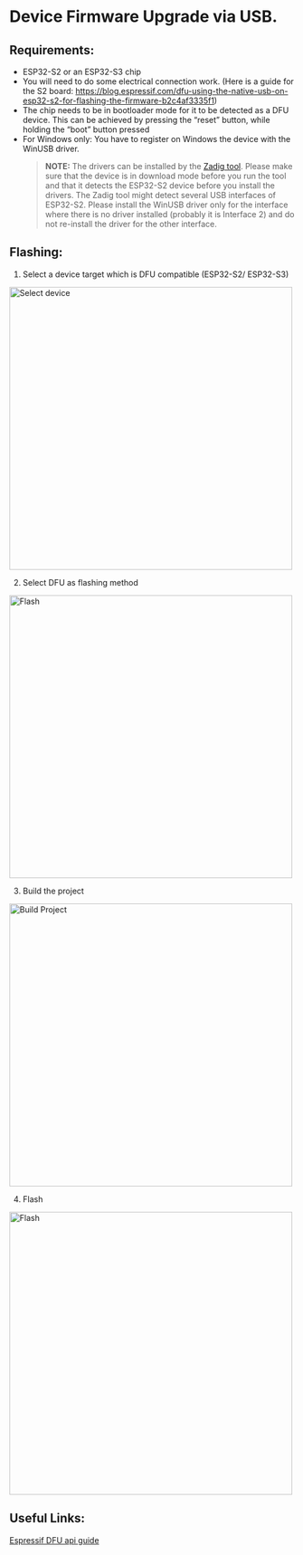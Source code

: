 # Device Firmware Upgrade via USB.

## Requirements:

- ESP32-S2 or an ESP32-S3 chip
- You will need to do some electrical connection work. (Here is a guide for the S2 board: https://blog.espressif.com/dfu-using-the-native-usb-on-esp32-s2-for-flashing-the-firmware-b2c4af3335f1)
- The chip needs to be in bootloader mode for it to be detected as a DFU device. This can be achieved by pressing the “reset” button, while holding the “boot” button pressed
- For Windows only: You have to register on Windows the device with the WinUSB driver.
    > **NOTE:** The drivers can be installed by the [Zadig tool](https://zadig.akeo.ie/). Please make sure that the device is in download mode before you run the tool and that it detects the ESP32-S2 device before you install the drivers. The Zadig tool might detect several USB interfaces of ESP32-S2. Please install the WinUSB driver only for the interface where there is no driver installed (probably it is Interface 2) and do not re-install the driver for the other interface.

## Flashing:

1. Select a device target which is DFU compatible (ESP32-S2/ ESP32-S3) 
<p>
  <img src="../../media/tutorials/dfu/select_device.png" alt="Select device" height="500">
</p>

2. Select DFU as flashing method
<p>
  <img src="../../media/tutorials/dfu/flash_method.png" alt="Flash" height="500">
</p>

3. Build the project
<p>
  <img src="../../media/tutorials/dfu/build_project.png" alt="Build Project" height="500">
</p>

4. Flash
<p>
  <img src="../../media/tutorials/dfu/flash.png" alt="Flash" height="500">
</p>

## Useful Links:
[Espressif DFU api guide](https://docs.espressif.com/projects/esp-idf/en/latest/esp32s2/api-guides/dfu.html?highlight=dfu%20util#api-guide-dfu-build)
